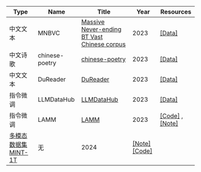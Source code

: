
|Type| Name|Title | Year  |   Resources   |
| ------- | -------  |------- | ----- | ------ | 
|中文文本|MNBVC|[Massive Never-ending BT Vast Chinese corpus](https://github.com/esbatmop/MNBVC)|2023|[[Data]](https://github.com/esbatmop/MNBVC)|
|中文诗歌|chinese-poetry|[chinese-poetry](https://github.com/chinese-poetry/chinese-poetry)|2023|[[Data]](https://github.com/chinese-poetry/chinese-poetry)|
|中文文本|DuReader|[DuReader](https://github.com/baidu/DuReader)|2023|[[Data]](https://github.com/baidu/DuReader)|
|指令微调|LLMDataHub|[LLMDataHub](https://github.com/Zjh-819/LLMDataHub)|2023|[[Data]](https://github.com/Zjh-819/LLMDataHub)|
|指令微调|LAMM|[LAMM](https://www.github.com/OpenGVLab/LAMM)|2023|[[Code]](https://www.github.com/OpenGVLab/LAMM) ,[[Note]](https://mp.weixin.qq.com/s/G4irNf1elK0OKivAjwZOJQ)|
|[多模态数据集MINT-1T](https://arxiv.org/abs/2406.11271)|无|2024|[[Note]](https://mp.weixin.qq.com/s/P4tl4X8vXUjktWc-LBxAWg) [[Code]](https://github.com/mlfoundations/MINT-1T)|

